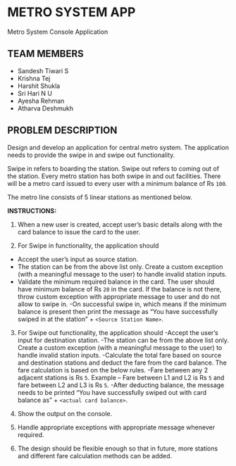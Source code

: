 # METRO SYSTEM APP
Metro System Console Application

## TEAM MEMBERS
- Sandesh Tiwari S
- Krishna Tej
- Harshit Shukla
- Sri Hari N U
- Ayesha Rehman
- Atharva Deshmukh

## PROBLEM DESCRIPTION

Design and develop an application for central metro system. The application needs to provide the swipe in and swipe out functionality.

Swipe in refers to boarding the station. Swipe out refers to coming out of the station. Every metro station has both swipe in and out facilities. There will be a metro card issued to every user with a minimum balance of Rs `100`.

The metro line consists of 5 linear stations as mentioned below. 

**INSTRUCTIONS:**

1. When a new user is created, accept user’s basic details along with the card balance to issue the card to the user.

2. For Swipe in functionality, the application should
  - Accept the user’s input as source station.
  - The station can be from the above list only. Create a custom exception (with a meaningful message to the user) to handle invalid station inputs.
  - Validate the minimum required balance in the card. The user should have minimum balance of Rs `20` in the card. If the balance is not there, throw custom exception with appropriate message to user and do not allow to swipe in.
  -On successful swipe in, which means if the minimum balance is present then print the message as “You have successfully swiped in at the station” + `<Source Station Name>`.
  
3. For Swipe out functionality, the application should
  -Accept the user’s input for destination station.
  -The station can be from the above list only. Create a custom exception (with a meaningful message to the user) to handle invalid station inputs.
  -Calculate the total fare based on source and destination stations and deduct the fare from the card balance. The fare calculation is based on the below rules.
  -Fare between any 2 adjacent stations is Rs `5`. Example – Fare between L1 and L2 is Rs `5` and fare between L2 and L3 is Rs `5`.
  -After deducting balance, the message needs to be printed “You have successfully swiped out with card balance as” + `<actual card balance>`.
  
4. Show the output on the console.
  
5. Handle appropriate exceptions with appropriate message whenever required.
  
6. The design should be flexible enough so that in future, more stations and different fare calculation methods can be added.
